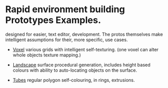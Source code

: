 # Rapid environment building Prototypes Examples.

designed for easier, text editor, development. The protos themselves make intelligent assumptions for their, more specific, use cases. 

* [Voxel](blocks/) various grids with intelligent self-texturing. (one voxel can alter whole objects texture mapping.)

* [Landscape](surface/) surface procedural generation, includes height based colours with ability to auto-locating objects on the surface.

* [Tubes](cylinder/) regular polygon self-colouring, in rings, extrusions.
